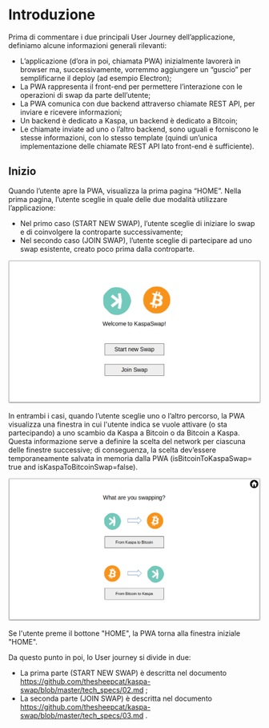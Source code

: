 # Introduzione

Prima di commentare i due principali User Journey dell’applicazione, definiamo alcune informazioni generali rilevanti:

- L’applicazione (d’ora in poi, chiamata PWA) inizialmente lavorerà in browser ma, successivamente, vorremmo aggiungere un “guscio” per semplificarne il deploy (ad esempio Electron);
- La PWA rappresenta il front-end per permettere l’interazione con le operazioni di swap da parte dell’utente;
- La PWA comunica con due backend attraverso chiamate REST API, per inviare e ricevere informazioni;
- Un backend è dedicato a Kaspa, un backend è dedicato a Bitcoin;
- Le chiamate inviate ad uno o l’altro backend, sono uguali e forniscono le stesse informazioni, con lo stesso template (quindi un’unica implementazione delle chiamate REST API lato front-end è sufficiente).
 
## Inizio 
Quando l’utente apre la PWA, visualizza la prima pagina “HOME”.
Nella prima pagina, l’utente sceglie in quale delle due modalità utilizzare l’applicazione:
- Nel primo caso (START NEW SWAP), l’utente sceglie di iniziare lo swap e di coinvolgere la controparte successivamente;
- Nel secondo caso (JOIN SWAP), l’utente sceglie di partecipare ad uno swap esistente, creato poco prima dalla controparte.
 
![01a](https://github.com/thesheepcat/kaspa-swap/blob/master/tech_specs/images/01a.png)

In entrambi i casi, quando l’utente sceglie uno o l’altro percorso, la PWA visualizza una finestra in cui l'utente indica se vuole attivare (o sta partecipando) a uno scambio da Kaspa a Bitcoin o da Bitcoin a Kaspa.
Questa informazione serve a definire la scelta del network per ciascuna delle finestre successive; di conseguenza, la scelta dev’essere temporaneamente salvata in memoria dalla PWA (isBitcoinToKaspaSwap= true and isKaspaToBitcoinSwap=false).

![01b](https://github.com/thesheepcat/kaspa-swap/blob/master/tech_specs/images/01b.png)

Se l'utente preme il bottone "HOME", la PWA torna alla finestra iniziale "HOME".

Da questo punto in poi, lo User journey si divide in due:
- La prima parte (START NEW SWAP) è descritta nel documento https://github.com/thesheepcat/kaspa-swap/blob/master/tech_specs/02.md ;
- La seconda parte (JOIN SWAP) è descritta nel documento https://github.com/thesheepcat/kaspa-swap/blob/master/tech_specs/03.md .
